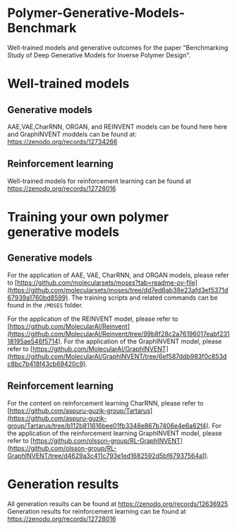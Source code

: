 # Polymer-Generative-Models-Benchmark

Well-trained models and generative outcomes for the paper "Benchmarking Study of Deep Generative Models for Inverse Polymer Design".
# Well-trained models
## Generative models
AAE,VAE,CharRNN, ORGAN, and REINVENT models can be found here here and GraphINVENT moddels can be found at: https://zenodo.org/records/12734266
## Reinforcement learning
Well-trained models for reinforcement learning can be found at https://zenodo.org/records/12728016

# Training your own polymer generative models
## Generative models
For the application of AAE, VAE, CharRNN, and ORGAN models, please refer to [https://github.com/molecularsets/moses?tab=readme-ov-file](https://github.com/molecularsets/moses/tree/dd7ed6ab38e23afd3ef5371d67939a1760bd8599). The training scripts and related commands can be found in the `/MOSES` folder.

For the application of the REINVENT model, please refer to [https://github.com/MolecularAI/Reinvent](https://github.com/MolecularAI/Reinvent/tree/99b8f28c2a76196017eabf23118195ae546f5714). For the application of the GraphINVENT model, please refer to [https://github.com/MolecularAI/GraphINVENT](https://github.com/MolecularAI/GraphINVENT/tree/6ef587ddb983f0c853dc8bc7b418f43cb69420c9).
## Reinforcement learning
For the content on reinforcement learning CharRNN, please refer to [https://github.com/aspuru-guzik-group/Tartarus](https://github.com/aspuru-guzik-group/Tartarus/tree/b112b811616bee01fb3348e867b7406e4e6a62f4). For the application of the reinforcement learning GraphINVENT model, please refer to [https://github.com/olsson-group/RL-GraphINVENT](https://github.com/olsson-group/RL-GraphINVENT/tree/d4629a3c411c793e1ed1682592d5bf67937564a1).

# Generation results
All generation results can be found at https://zenodo.org/records/12636925
Generation results for reinforcement learning can be found at https://zenodo.org/records/12728016
